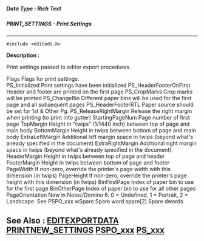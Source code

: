 ##### Data Type : Rich Text
##### PRINT_SETTINGS - Print Settings
---
```
#include <editods.h>
```
**Description :**

Print settings passed to editor export procedures.

Flags    Flags for print settings:  
	PS_Initialized  Print settings have been initialized
 PS_HeaderFooterOnFirst  Header and footer are printed on the first page
 PS_CropMarks  Crop marks will be printed
 PS_ChangeBin  Different paper bins will be used for the first page and all 
subsequent pages
	PS_HeaderFooterRTL  Paper source should be set for 1st & Other Pg.
	PS_ReleaseRightMargin  Release the right margin when printing (to print 
into gutter)
StartingPageNum Page number of first page
TopMargin Height in "twips" (1/1440 inch) between top of page and main body
BottomMargin Height in twips between bottom of page and main body
ExtraLeftMargin Additional left margin space in twips (beyond what's already 
specified in the document)
ExtraRightMargin Additional right margin space in twips (beyond what's already 
specified in the document)
HeaderMargin Height in twips between top of page and header
FooterMargin Height in twips between bottom of page and footer
PageWidth If non-zero, override the printer's page width with this dimension 
(in twips)
PageHeight If non-zero, override the printer's page height with this dimension 
(in twips)
BinFirstPage Index of paper bin to use for the first page
BinOtherPage Index of paper bin to use for all other pages
PageOrientation New in Notes/Domino 6.  0 = Undefined, 1 = Portrait, 2 = 
Landscape. See PSPO_xxx
wSpare   Spare word 
spare[2]   Spare dwords

**See Also :**
[EDITEXPORTDATA](/reference/Data/EDITEXPORTDATA)
[PRINTNEW_SETTINGS](/reference/Data/PRINTNEW_SETTINGS)
[PSPO_xxx](/reference/Symb/PSPO_xxx)
[PS_xxx](/reference/Symb/PS_xxx)
---
